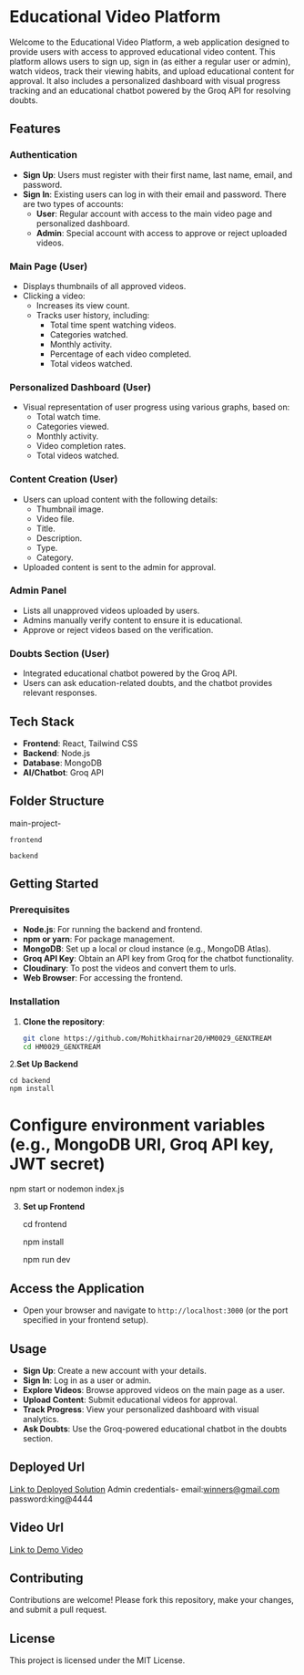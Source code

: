 
# Educational Video Platform

Welcome to the Educational Video Platform, a web application designed to provide users with access to approved educational video content. This platform allows users to sign up, sign in (as either a regular user or admin), watch videos, track their viewing habits, and upload educational content for approval. It also includes a personalized dashboard with visual progress tracking and an educational chatbot powered by the Groq API for resolving doubts.

## Features

### Authentication
- **Sign Up**: Users must register with their first name, last name, email, and password.
- **Sign In**: Existing users can log in with their email and password. There are two types of accounts:
  - **User**: Regular account with access to the main video page and personalized dashboard.
  - **Admin**: Special account with access to approve or reject uploaded videos.

### Main Page (User)
- Displays thumbnails of all approved videos.
- Clicking a video:
  - Increases its view count.
  - Tracks user history, including:
    - Total time spent watching videos.
    - Categories watched.
    - Monthly activity.
    - Percentage of each video completed.
    - Total videos watched.

### Personalized Dashboard (User)
- Visual representation of user progress using various graphs, based on:
  - Total watch time.
  - Categories viewed.
  - Monthly activity.
  - Video completion rates.
  - Total videos watched.

### Content Creation (User)
- Users can upload content with the following details:
  - Thumbnail image.
  - Video file.
  - Title.
  - Description.
  - Type.
  - Category.
- Uploaded content is sent to the admin for approval.

### Admin Panel
- Lists all unapproved videos uploaded by users.
- Admins manually verify content to ensure it is educational.
- Approve or reject videos based on the verification.

### Doubts Section (User)
- Integrated educational chatbot powered by the Groq API.
- Users can ask education-related doubts, and the chatbot provides relevant responses.

## Tech Stack
- **Frontend**: React, Tailwind CSS
- **Backend**: Node.js
- **Database**: MongoDB
- **AI/Chatbot**: Groq API

## Folder Structure
main-project-

    frontend
  
    backend

## Getting Started

### Prerequisites
- **Node.js**: For running the backend and frontend.
- **npm or yarn**: For package management.
- **MongoDB**: Set up a local or cloud instance (e.g., MongoDB Atlas).
- **Groq API Key**: Obtain an API key from Groq for the chatbot functionality.
- **Cloudinary**: To post the videos and convert them to urls.
- **Web Browser**: For accessing the frontend.

### Installation
1. **Clone the repository**:
   ```bash
   git clone https://github.com/Mohitkhairnar20/HM0029_GENXTREAM
   cd HM0029_GENXTREAM
2.**Set Up Backend**

    cd backend
    npm install
# Configure environment variables (e.g., MongoDB URI, Groq API key, JWT secret)
npm start or nodemon index.js

3. **Set up Frontend**
   
     cd frontend
   
     npm install
   
     npm run dev
   
## Access the Application
- Open your browser and navigate to `http://localhost:3000` (or the port specified in your frontend setup).

## Usage
- **Sign Up**: Create a new account with your details.
- **Sign In**: Log in as a user or admin.
- **Explore Videos**: Browse approved videos on the main page as a user.
- **Upload Content**: Submit educational videos for approval.
- **Track Progress**: View your personalized dashboard with visual analytics.
- **Ask Doubts**: Use the Groq-powered educational chatbot in the doubts section.
## Deployed Url
[Link to Deployed Solution](https://frontend-9ox1wq4vb-kulkarnisrinidhi85-gmailcoms-projects.vercel.app/)
Admin credentials-
  email:winners@gmail.com
  password:king@4444
## Video Url
[Link to Demo Video](https://drive.google.com/drive/folders/1rkdSnmF3VWryMkqMr6M4FMrVtWRQtZEp?usp=sharing)
 ## Contributing
Contributions are welcome! Please fork this repository, make your changes, and submit a pull request.

## License
This project is licensed under the MIT License.
